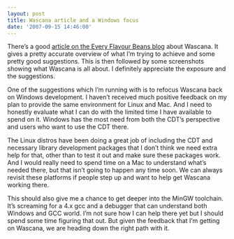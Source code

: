 ```yaml
---
layout: post
title: Wascana article and a Windows focus
date: '2007-09-15 14:46:00'
---
```



There’s a good [article on the Every Flavour Beans blog](http://beans.seartipy.com/2007/09/14/wascana-is-eclipse-based-standalone-c-ide-for-ms-windows/) about Wascana. It gives a pretty accurate overview of what I’m trying to achieve and some pretty good suggestions. This is then followed by some screenshots showing what Wascana is all about. I definitely appreciate the exposure and the suggestions.

One of the suggestions which I’m running with is to refocus Wascana back on Windows development. I haven’t received much positive feedback on my plan to provide the same environment for Linux and Mac. And I need to honestly evaluate what I can do with the limited time I have available to spend on it. Windows has the most need from both the CDT’s perspective and users who want to use the CDT there.

The Linux distros have been doing a great job of including the CDT and necessary library development packages that I don’t think we need extra help for that, other than to test it out and make sure these packages work. And I would really need to spend time on a Mac to understand what’s needed there, but that isn’t going to happen any time soon. We can always revisit these platforms if people step up and want to help get Wascana working there.

This should also give me a chance to get deeper into the MinGW toolchain. It’s screaming for a 4.x gcc and a debugger that can understand both Windows and GCC world. I’m not sure how I can help there yet but I should spend some time figuring that out. But given the feedback that I’m getting on Wascana, we are heading down the right path with it.


